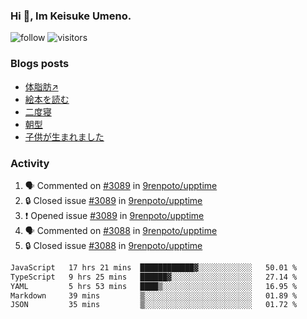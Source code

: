 ### Hi 👋, Im Keisuke Umeno.

<!--
**9renpoto/9renpoto** is a ✨ _special_ ✨ repository because its `README.md` (this file) appears on your GitHub profile.

Here are some ideas to get you started:

- 🔭 I’m currently working on ...
- 🌱 I’m currently learning ...
- 👯 I’m looking to collaborate on ...
- 🤔 I’m looking for help with ...
- 💬 Ask me about ...
- 📫 How to reach me: ...
- 😄 Pronouns: ...
- ⚡ Fun fact: ...
-->

![follow](https://img.shields.io/github/followers/9renpoto?label=Follow&style=social)
![visitors](https://komarev.com/ghpvc/?username=9renpoto&label=Profile%20views&color=0e75b6&style=flat)

### Blogs posts

<!-- BLOG-POST-LIST:START -->
- [体脂肪↗](https://9renpoto.win/entry/2024/08/12/gaining_fat)
- [絵本を読む](https://9renpoto.win/entry/2024/07/26/picture_book)
- [二度寝](https://9renpoto.win/entry/2024/07/18/going_back_to_sleep)
- [朝型](https://9renpoto.win/entry/2024/05/29/im-an-early)
- [子供が生まれました](https://9renpoto.win/entry/2024/04/18/hello-world)
<!-- BLOG-POST-LIST:END -->

### Activity

<!--START_SECTION:activity-->
1. 🗣 Commented on [#3089](https://github.com/9renpoto/upptime/issues/3089#issuecomment-2307779247) in [9renpoto/upptime](https://github.com/9renpoto/upptime)
2. 🔒 Closed issue [#3089](https://github.com/9renpoto/upptime/issues/3089) in [9renpoto/upptime](https://github.com/9renpoto/upptime)
3. ❗ Opened issue [#3089](https://github.com/9renpoto/upptime/issues/3089) in [9renpoto/upptime](https://github.com/9renpoto/upptime)
4. 🗣 Commented on [#3088](https://github.com/9renpoto/upptime/issues/3088#issuecomment-2307741882) in [9renpoto/upptime](https://github.com/9renpoto/upptime)
5. 🔒 Closed issue [#3088](https://github.com/9renpoto/upptime/issues/3088) in [9renpoto/upptime](https://github.com/9renpoto/upptime)
<!--END_SECTION:activity-->

<!--START_SECTION:waka-->

```txt
JavaScript   17 hrs 21 mins  ████████████▓░░░░░░░░░░░░   50.01 %
TypeScript   9 hrs 25 mins   ██████▓░░░░░░░░░░░░░░░░░░   27.14 %
YAML         5 hrs 53 mins   ████▒░░░░░░░░░░░░░░░░░░░░   16.95 %
Markdown     39 mins         ▒░░░░░░░░░░░░░░░░░░░░░░░░   01.89 %
JSON         35 mins         ▒░░░░░░░░░░░░░░░░░░░░░░░░   01.72 %
```

<!--END_SECTION:waka-->
